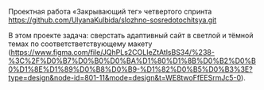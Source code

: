 Проектная работа «Закрывающий тег» четвертого спринта 
https://github.com/UlyanaKulbida/slozhno-sosredotochitsya.git

В этом проекте задача: сверстать адаптивный сайт в светлой и тёмной темах по соответстветствующему макету (https://www.figma.com/file/JQhPLs2COLIeZtAtlsBS34/%238-%3C%2F%D0%B7%D0%B0%D0%BA%D1%80%D1%8B%D0%B2%D0%B0%D1%8E%D1%89%D0%B8%D0%B9-%D1%82%D0%B5%D0%B3%3E?type=design&node-id=801-11&mode=design&t=WE8twoFfEESrmJc5-0).